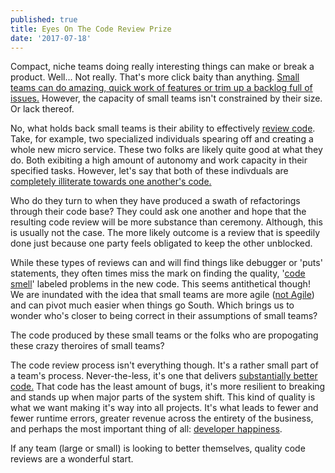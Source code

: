 ```yaml
---
published: true
title: Eyes On The Code Review Prize
date: '2017-07-18'
---
```


Compact, niche teams doing really interesting things can make or break a product. 
Well... Not really. 
That's more click baity than anything. 
[Small teams can do amazing, quick work of features or trim up a backlog full of issues.][1] 
However, the capacity of small teams isn't constrained by their size. 
Or lack thereof.

No, what holds back small teams is their ability to effectively [review code][2]. 
Take, for example, two specialized individuals spearing off and creating a whole new micro service. 
These two folks are likely quite good at what they do. 
Both exibiting a high amount of autonomy and work capacity in their specified tasks. 
However, let's say that both of these indivduals are [completely illiterate towards one another's code.][3]

Who do they turn to when they have produced a swath of refactorings through their code base? 
They could ask one another and hope that the resulting code review will be more substance than ceremony. 
Although, this is usually not the case. 
The more likely outcome is a review that is speedily done just because one party feels obligated to keep the other unblocked. 

While these types of reviews can and will find things like debugger or 'puts' statements, 
they often times miss the mark on finding the quality, '[code smell][4]' labeled problems in the new code. 
This seems antithetical though! 
We are inundated with the idea that small teams are more agile ([not Agile][5]) and can pivot much easier when things go South. 
Which brings us to wonder who's closer to being correct in their assumptions of small teams?

The code produced by these small teams or the folks who are propogating these crazy theroires of small teams?

The code review process isn't everything though. 
It's a rather small part of a team's process. 
Never-the-less, it's one that delivers [substantially better code.][6] 
That code has the least amount of bugs, 
it's more resilient to breaking and 
stands up when major parts of the system shift. 
This kind of quality is what we want making it's way into all projects. 
It's what leads to fewer and fewer runtime errors, 
greater revenue across the entirety of the business, 
and perhaps the most important thing of all: 
[developer happiness][6].

If any team (large or small) is looking to better themselves, 
quality code reviews are a wonderful start.

[1]: https://blog.bufferapp.com/small-teams-why-startups-often-win-against-google-and-facebook-the-science-behind-why-smaller-teams-get-more-done
[2]: https://blog.codinghorror.com/code-reviews-just-do-it/
[3]: https://www.edutopia.org/blog/code-literacy-21st-century-requirement-douglas-rushkoff
[4]: https://sourcemaking.com/refactoring
[5]: https://www.youtube.com/watch?v=a-BOSpxYJ9M
[6]: https://blog.codacy.com/impact-of-code-reviews-on-developer-productivity-and-code-quality-bfd88d967db8
